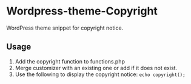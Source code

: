 # Wordpress-theme-Copyright
WordPress theme snippet for copyright notice.

## Usage
1. Add the copyright function to functions.php
2. Merge customizer with an existing one or add if it does not exist.
3. Use the following to display the copyright notice: `echo copyright();`
